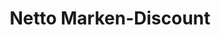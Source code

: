 ---
title: "Netto Marken-Discount"
url: /kiel/netto-marken-discount-preetzer-chaussee/
shop: Supermarkt
---
